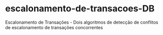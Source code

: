 # escalonamento-de-transacoes-DB
Escalonamento de Transações - Dois algoritmos de detecção de conflitos de escalonamento de transações concorrentes
